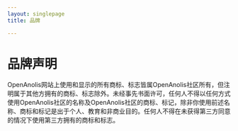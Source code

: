 ```yaml
---
layout: singlepage
title: 品牌

---
```


# 品牌声明
 
OpenAnolis网站上使用和显示的所有商标、标志皆属OpenAnolis社区所有，但注明属于其他方拥有的商标、标志除外。未经事先书面许可，任何人不得以任何方式使用OpenAnolis社区的名称及OpenAnolis社区的商标、标记，除非你使用前述名称、商标和标记是出于个人、教育和非商业目的。任何人不得在未获得第三方同意的情况下使用第三方拥有的商标和标志。